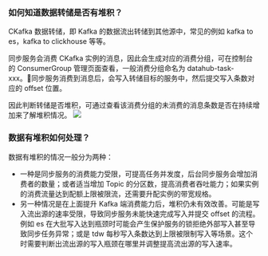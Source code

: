 ### 如何知道数据转储是否有堆积？

CKafka 数据转储，即 Kafka 的数据流出转储到其他源中，常见的例如 kafka to es，kafka to clickhouse 等等。

同步服务会消费 CKafka 实例的消息，因此会生成对应的消费分组，可在控制台的 ConsumerGroup 管理页面查看，一般消费分组命名为 datahub-task-xxx。同步服务消费到消息后，会写入转储目标的服务中，然后提交写入条数对应的 offset 位置。

因此判断转储是否堆积，可通过查看该消费分组的未消费的消息条数是否在持续增加来了解堆积情况。
![](https://qcloudimg.tencent-cloud.cn/raw/47ae382d9c121f0a8c3ae3cea40646c2.png)

### 数据有堆积如何处理？

数据有堆积的情况一般分为两种：

- 一种是同步服务的消费能力受限，可提高任务并发度，后台同步服务会增加消费者的数量；或者适当增加 Topic 的分区数，提高消费者吞吐能力；如果实例的消费流量达到配额上限被限流，还需要升配实例的带宽规格。
- 另一种情况是在上面提升 Kafka 端消费能力后，堆积仍未有效改善。可能是写入流出源的速率受限，导致同步服务未能快速完成写入并提交 offset 的流程。例如 es 在大批写入达到瓶颈时可能会产生保护服务的锁拒绝外部写入甚至导致同步任务异常；或是 tdw 每秒写入条数达到上限被限制写入等场景。这个时需要判断出流出源的写入瓶颈在哪里并调整提高流出源的写入速率。
